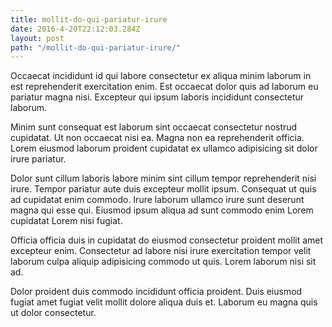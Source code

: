 ```yaml
---
title: mollit-do-qui-pariatur-irure
date: 2016-4-20T22:12:03.284Z
layout: post
path: "/mollit-do-qui-pariatur-irure/"
---
```


Occaecat incididunt id qui labore consectetur ex aliqua minim laborum in est reprehenderit exercitation enim. Est occaecat dolor quis ad laborum eu pariatur magna nisi. Excepteur qui ipsum laboris incididunt consectetur laborum.

Minim sunt consequat est laborum sint occaecat consectetur nostrud cupidatat. Ut non occaecat nisi ea. Magna non ea reprehenderit officia. Lorem eiusmod laborum proident cupidatat ex ullamco adipisicing sit dolor irure pariatur.

Dolor sunt cillum laboris labore minim sint cillum tempor reprehenderit nisi irure. Tempor pariatur aute duis excepteur mollit ipsum. Consequat ut quis ad cupidatat enim commodo. Irure laborum ullamco irure sunt deserunt magna qui esse qui. Eiusmod ipsum aliqua ad sunt commodo enim Lorem cupidatat Lorem nisi fugiat.

Officia officia duis in cupidatat do eiusmod consectetur proident mollit amet excepteur enim. Consectetur ad labore nisi irure exercitation tempor velit laborum culpa aliquip adipisicing commodo ut quis. Lorem laborum nisi sit ad.

Dolor proident duis commodo incididunt officia proident. Duis eiusmod fugiat amet fugiat velit mollit dolore aliqua duis et. Laborum eu magna quis ut dolor consectetur.